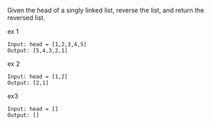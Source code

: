Given the head of a singly linked list, reverse the list, and return the reversed list.

ex 1
```
Input: head = [1,2,3,4,5]
Output: [5,4,3,2,1]
```
ex 2
```
Input: head = [1,2]
Output: [2,1]
```

ex3
```
Input: head = []
Output: []
```
